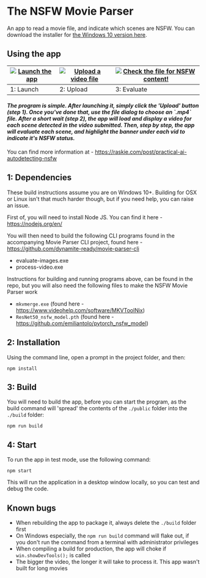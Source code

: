# The NSFW Movie Parser

An app to read a movie file, and indicate which scenes are NSFW. You can download the installer for [the Windows 10 version here](https://1drv.ms/u/s!AjqBQLCPd19igUS7zy_ENw7RN3G2).

## Using the app

| [![Launch the app](https://i.imgur.com/k9xZiHuh.png)](https://i.imgur.com/k9xZiHu.png) | [![Upload a video file](https://i.imgur.com/SIhRieth.png)](https://i.imgur.com/SIhRiet.png) | [![Check the file for NSFW content!](https://i.imgur.com/L3C9CKmh.png)](https://i.imgur.com/L3C9CKm.png) |
| -------------------------------------------------------------------------------------- | ------------------------------------------------------------------------------------------- | -------------------------------------------------------------------------------------------------------- |
| 1: Launch                                                                              | 2: Upload                                                                                   | 3: Evaluate                                                                                              |

#### *The program is simple. After launching it, simply click the 'Upload' button (step 1). Once you've done that, use the file dialog to choose an \`.mp4\` file. After a short wait (step 2), the app will load and display a video for each scene detected in the video submitted. Then, step by step, the app will evaluate each scene, and highlight the banner under each vid to indicate it's NSFW status.*

You can find more information at - https://raskie.com/post/practical-ai-autodetecting-nsfw

## 1: Dependencies

These build instructions assume you are on Windows 10+. 
Building for OSX or Linux isn't that much harder though, but if you need help, you can raise an issue.

First of, you will need to install Node JS. You can find it here - https://nodejs.org/en/

You will then need to build the following CLI programs found in the accompanying Movie Parser CLI project,
found here - https://github.com/dynamite-ready/movie-parser-cli

- evaluate-images.exe
- process-video.exe

Instructions for building and running programs above, can be found in the repo, but you will also
need the following files to make the NSFW Movie Parser work

- `mkvmerge.exe` (found here - https://www.videohelp.com/software/MKVToolNix)
- `ResNet50_nsfw_model.pth` (found here - https://github.com/emiliantolo/pytorch_nsfw_model)

## 2: Installation

Using the command line, open a prompt in the project folder, and then:

```
npm install
```

## 3: Build

You will need to build the app, before you can start the program, as the build command will 'spread' the contents of the `./public` 
folder into the `./build` folder:

```
npm run build
```

## 4: Start

To run the app in test mode, use the following command:

```
npm start
```

This will run the application in a desktop window locally, so you can test and debug the code.

## Known bugs

- When rebuilding the app to package it, always delete the `./build` folder first
- On Windows especially, the `npm run build` command will flake out, if you don't run the command from a terminal with administrator privileges
- When compiling a build for production, the app will choke if `win.showDevTools();` is called
- The bigger the video, the longer it will take to process it. This app wasn't built for long movies